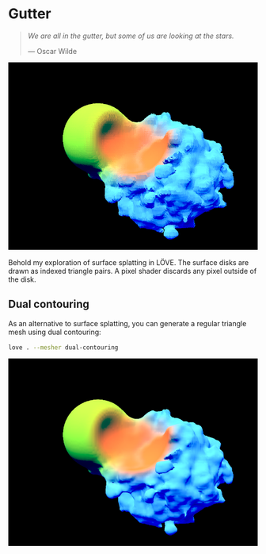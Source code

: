 # Gutter

> *We are all in the gutter, but some of us are looking at the stars.*
>
> &mdash; Oscar Wilde

![Surface splatting](surface-splatting.png)

Behold my exploration of surface splatting in LÖVE.
The surface disks are drawn as indexed triangle pairs.
A pixel shader discards any pixel outside of the disk.


## Dual contouring

As an alternative to surface splatting, you can generate a regular triangle mesh using dual contouring:

```sh
love . --mesher dual-contouring
```

![Dual contouring](dual-contouring.png)
